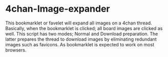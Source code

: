 # 4chan-Image-expander
This bookmarklet or favelet will expand all images on a 4chan thread. Basically, when the bookmarklet is clicked; all board images 
are clicked as well. This script has two modes; Normal and Download preparation. The latter prepares the thread to download images
by eliminating redundant images such as favicons. As bookmarklet is expected to work on most browsers.  
